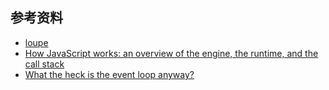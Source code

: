 ## 参考资料
* [loupe](http://latentflip.com/loupe/?code=Y29uc29sZS5sb2coMCk7CgpzZXRUaW1lb3V0KGZ1bmN0aW9uICgpIHsKICAgIG5ldyBQcm9taXNlKGZ1bmN0aW9uKHJlc29sdmUscmVqZWN0KXsKICAgIGNvbnNvbGUubG9nKDIpCiAgICByZXNvbHZlKDMpCn0pLnRoZW4oZnVuY3Rpb24odmFsKXsKICAgIGNvbnNvbGUubG9nKHZhbCk7Cn0pCgp9KTsKCm5ldyBQcm9taXNlKGZ1bmN0aW9uKHJlc29sdmUscmVqZWN0KXsKICAgIGNvbnNvbGUubG9nKDIpCiAgICByZXNvbHZlKDMpCn0pLnRoZW4oZnVuY3Rpb24odmFsKXsKICAgIGNvbnNvbGUubG9nKHZhbCk7Cn0pCgpjb25zb2xlLmxvZyg0KTsK!!!PGJ1dHRvbj5DbGljayBtZSE8L2J1dHRvbj4%3D)
* [How JavaScript works: an overview of the engine, the runtime, and the call stack](https://blog.sessionstack.com/how-does-javascript-actually-work-part-1-b0bacc073cf)
* [What the heck is the event loop anyway?](https://www.youtube.com/watch?v=8aGhZQkoFbQ)